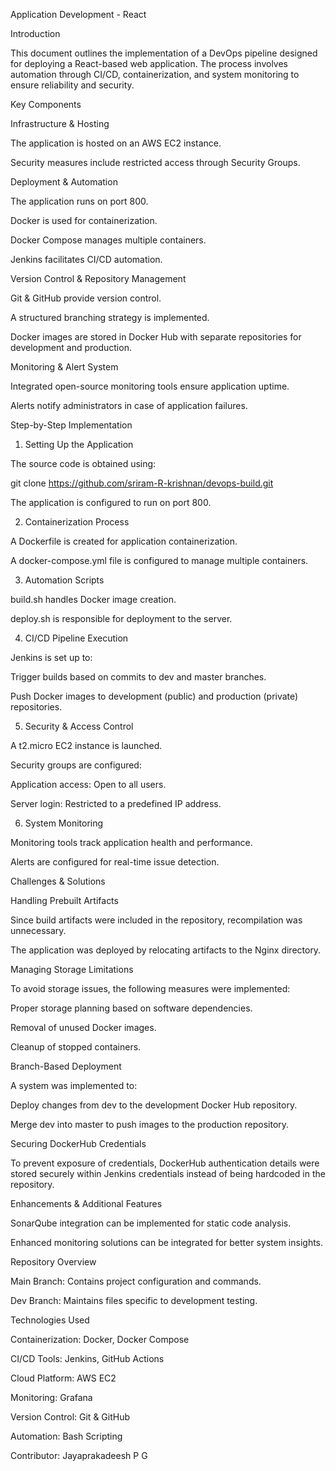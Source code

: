Application Development - React

Introduction

This document outlines the implementation of a DevOps pipeline designed for deploying a React-based web application. The process involves automation through CI/CD, containerization, and system monitoring to ensure reliability and security.

Key Components

Infrastructure & Hosting

The application is hosted on an AWS EC2 instance.

Security measures include restricted access through Security Groups.

Deployment & Automation

The application runs on port 800.

Docker is used for containerization.

Docker Compose manages multiple containers.

Jenkins facilitates CI/CD automation.

Version Control & Repository Management

Git & GitHub provide version control.

A structured branching strategy is implemented.

Docker images are stored in Docker Hub with separate repositories for development and production.

Monitoring & Alert System

Integrated open-source monitoring tools ensure application uptime.

Alerts notify administrators in case of application failures.

Step-by-Step Implementation

1. Setting Up the Application

The source code is obtained using:

git clone https://github.com/sriram-R-krishnan/devops-build.git

The application is configured to run on port 800.

2. Containerization Process

A Dockerfile is created for application containerization.

A docker-compose.yml file is configured to manage multiple containers.

3. Automation Scripts

build.sh handles Docker image creation.

deploy.sh is responsible for deployment to the server.

4. CI/CD Pipeline Execution

Jenkins is set up to:

Trigger builds based on commits to dev and master branches.

Push Docker images to development (public) and production (private) repositories.

5. Security & Access Control

A t2.micro EC2 instance is launched.

Security groups are configured:

Application access: Open to all users.

Server login: Restricted to a predefined IP address.

6. System Monitoring

Monitoring tools track application health and performance.

Alerts are configured for real-time issue detection.

Challenges & Solutions

Handling Prebuilt Artifacts

Since build artifacts were included in the repository, recompilation was unnecessary.

The application was deployed by relocating artifacts to the Nginx directory.

Managing Storage Limitations

To avoid storage issues, the following measures were implemented:

Proper storage planning based on software dependencies.

Removal of unused Docker images.

Cleanup of stopped containers.

Branch-Based Deployment

A system was implemented to:

Deploy changes from dev to the development Docker Hub repository.

Merge dev into master to push images to the production repository.

Securing DockerHub Credentials

To prevent exposure of credentials, DockerHub authentication details were stored securely within Jenkins credentials instead of being hardcoded in the repository.

Enhancements & Additional Features

SonarQube integration can be implemented for static code analysis.

Enhanced monitoring solutions can be integrated for better system insights.

Repository Overview

Main Branch: Contains project configuration and commands.

Dev Branch: Maintains files specific to development testing.

Technologies Used

Containerization: Docker, Docker Compose

CI/CD Tools: Jenkins, GitHub Actions

Cloud Platform: AWS EC2

Monitoring: Grafana

Version Control: Git & GitHub

Automation: Bash Scripting

Contributor: Jayaprakadeesh P G